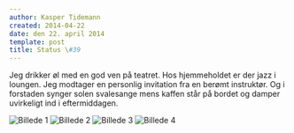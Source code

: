```yaml
---
author: Kasper Tidemann
created: 2014-04-22
date: den 22. april 2014
template: post
title: Status \#39
---
```


Jeg drikker øl med en god ven på teatret. Hos hjemmeholdet er der jazz i loungen. Jeg modtager en personlig invitation fra en berømt instruktør. Og i forstaden synger solen svalesange mens kaffen står på bordet og damper uvirkeligt ind i eftermiddagen.

![Billede 1](/photos/status-39/1.jpg)
![Billede 2](/photos/status-39/2.jpg)
![Billede 3](/photos/status-39/3.jpg)
![Billede 4](/photos/stauts-39/4.jpg)